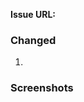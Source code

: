 <!--
Please follow these rules:
1. SUBJECT: use format [#123] Verb in past tense with dot at the end.
   - This subject will be used as a commit message after PR is merged.
   - Verbs are usually one of these: Updated, Refactored, Removed, Changed, Added.
   - If there is no ticket - do not put [NOTICKET].

2. BODY: fill-in the template below.

3. CONFLICTS: Make sure that there are no conflicts in your PR. Resolve them before submitting PR for review.

4. COMMENTS: Scan through your PR yourself and comment on the lines that does not look clear enough. This will save SIGNIFICANT time for reviewer to approve the PR.

No need to remove these lines - they are comments.
-->

**Issue URL:**

### Changed
<!--
Provide a list of what was added/changed/removed etc. 

Start with a verb so that it is clear what has happened:Added/ Updated/Removed/Refactored etc.

Also, explain WHY something was done if this was not a normal implementation.
-->
1.  

### Screenshots

<!--
Provide as many screenshots as required to make reviewers understand what was changed.
-->

